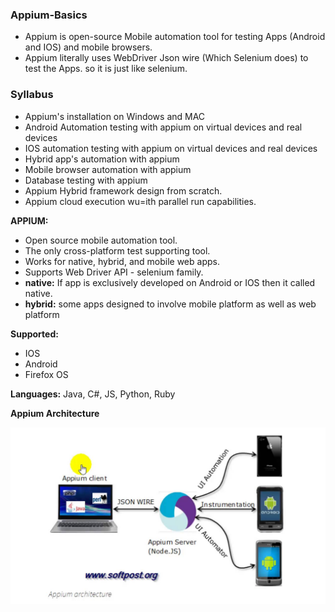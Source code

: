 ### Appium-Basics

- Appium is open-source Mobile automation tool for testing Apps (Android and IOS) and mobile browsers.
- Appium literally uses WebDriver Json wire (Which Selenium does) to test the Apps. so it is just like selenium.

### Syllabus
- Appium's installation on Windows and MAC
- Android Automation testing with appium on virtual devices and real devices
- IOS automation testing with appium on virtual devices and real devices
- Hybrid app's automation with appium
- Mobile browser automation with appium
- Database testing with appium
- Appium Hybrid framework design from scratch.
- Appium cloud execution wu=ith parallel run capabilities.

**APPIUM:**
- Open source mobile automation tool.
- The only cross-platform test supporting tool.
- Works for native, hybrid, and mobile web apps.
- Supports Web Driver API - selenium family.
- **native:** If app is exclusively developed on Android or IOS then it called native.
- **hybrid:** some apps designed to involve mobile platform as well as web platform 

**Supported:**
- IOS
- Android
- Firefox OS

**Languages:** Java, C#, JS, Python, Ruby

**Appium Architecture**

 ![Appium Architecture](/src/Images/Appium-Architecture.jpg)